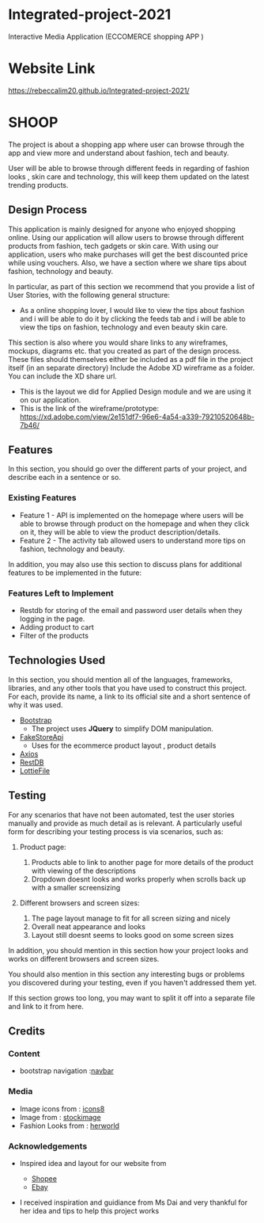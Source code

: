 # Integrated-project-2021
Interactive Media Application (ECCOMERCE shopping APP )

# Website Link
https://rebeccalim20.github.io/Integrated-project-2021/


# SHOOP

The project is about a shopping app where user can browse through the app and view more and understand about fashion, tech and beauty.

User will be able to browse through different feeds in regarding of fashion looks , skin care and technology, this will keep them updated on the latest trending products.
 
## Design Process

This application is mainly designed for anyone who enjoyed shopping online. Using our application will allow users to browse through different products from fashion, tech gadgets or skin care. With using our application, users  who make purchases will get the best discounted price while using vouchers. Also, we have a section where we share tips about fashion, technology and beauty.
 

In particular, as part of this section we recommend that you provide a list of User Stories, with the following general structure:

- As a online shopping lover, I would like to view the tips about fashion and i will be able to do it by clicking the feeds tab and i will be able to view the tips on fashion, technology and even beauty skin care.

This section is also where you would share links to any wireframes, mockups, diagrams etc. that you created as part of the design process. 
These files should themselves either be included as a pdf file in the project itself (in an separate directory)
Include the Adobe XD wireframe as a folder. You can include the XD share url. 

- This is the layout we did for Applied Design module and we are using it on our application.
- This is the link of the wireframe/prototype: https://xd.adobe.com/view/2e151df7-96e6-4a54-a339-79210520648b-7b46/ 

## Features

In this section, you should go over the different parts of your project, and describe each in a sentence or so.
 
### Existing Features
- Feature 1 - API is implemented on the homepage where users will be able to browse through product on the homepage and when they click on it, they will be able to view the product description/details.
- Feature 2 - The activity tab allowed users to understand more tips on fashion, technology and beauty.

In addition, you may also use this section to discuss plans for additional features to be implemented in the future:

### Features Left to Implement
- Restdb for storing of the email and password user details when they logging in the page.
- Adding product to cart
- Filter of the products

## Technologies Used

In this section, you should mention all of the languages, frameworks, libraries, and any other tools that you have used to construct this project. For each, provide its name, a link to its official site and a short sentence of why it was used.

- [Bootstrap](https://getbootstrap.com/docs/4.0/getting-started/introduction/)
    - The project uses **JQuery** to simplify DOM manipulation.
- [FakeStoreApi](https://fakestoreapi.com/)
    - Uses for the ecommerce product layout , product details 
- [Axios](https://github.com/axios/axios)
- [RestDB](https://restdb.io/)
- [LottieFile](https://lottiefiles.com/49931-blue-loading)



## Testing

For any scenarios that have not been automated, test the user stories manually and provide as much detail as is relevant. A particularly useful form for describing your testing process is via scenarios, such as:

1. Product page:
    1. Products able to link to another page for more details of the product with viewing of the descriptions
    2. Dropdown doesnt looks and works properly when scrolls back up with a smaller screensizing

2. Different browsers and screen sizes:
    1. The page layout manage to fit for all screen sizing and nicely 
    2. Overall neat appearance and looks
    3. Layout still doesnt seems to looks good on some screen sizes 
    
In addition, you should mention in this section how your project looks and works on different browsers and screen sizes.

You should also mention in this section any interesting bugs or problems you discovered during your testing, even if you haven't addressed them yet.

If this section grows too long, you may want to split it off into a separate file and link to it from here.

## Credits

### Content
- bootstrap navigation :[navbar](https://getbootstrap.com/docs/4.0/components/navs/)


### Media
- Image icons from : [icons8](https://icons8.com/)
- Image from : [stockimage](https://unsplash.com/)
- Fashion Looks from : [herworld](https://www.herworld.com/fashion/look-expensive-wardrobe-budget/)

### Acknowledgements

- Inspired idea and layout for our website from
  - [Shopee](https://shopee.sg/)
  - [Ebay](https://www.ebay.com/)

- I received inspiration and guidiance from Ms Dai and very thankful for her idea and tips to help this project works

